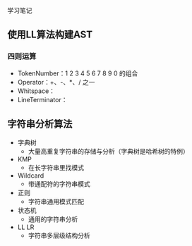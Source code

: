 学习笔记

## 使用LL算法构建AST

### 四则运算

- TokenNumber：1 2 3 4 5 6 7 8 9 0 的组合
- Operator：+、-、*、/ 之一
- Whitspace：<SP>
- LineTerminator：<LF> <CR>



## 字符串分析算法

- 字典树
  - 大量高重复字符串的存储与分析（字典树是哈希树的特例）
- KMP
  - 在长字符串里找模式
- Wildcard
  - 带通配符的字符串模式
- 正则
  - 字符串通用模式匹配
- 状态机
  - 通用的字符串分析
- LL LR
  - 字符串多层级结构分析
